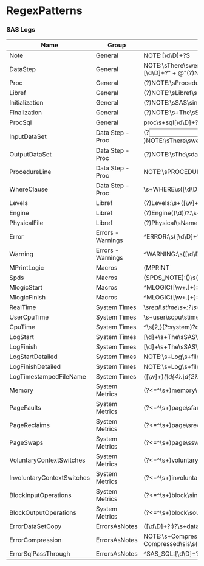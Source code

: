 # RegexPatterns
### SAS Logs

| Name                       | Group             | Pattern                                                                                                                                                     |
|----------------------------|-------------------|-------------------------------------------------------------------------------------------------------------------------------------------------------------|
| Note                       | General           | NOTE:[\d\D]+?$                                                                                                                                              |
| DataStep                   | General           | NOTE:\sThere\swere\s(\d+)\sobservations\sread\sfrom\sthe\sdata\sset\s([\w_.]+)[\d\D]+?" + @"(?<DataStep>)NOTE:\sData\sstatement\sused[\d\D]+?(?=^([^\s]|$)) |
| Proc                       | General           | (?<Proc>)NOTE:\sProcedure\s([\w_]+)\sused[\d\D]+?(?=^([^\s]|$))                                                                                             |
| Libref                     | General           | (?<Libref>)NOTE:\sLibref\s[\w_]+\swas[\d\D]+?(?=^([^\s]|$))                                                                                                 |
| Initialization             | General           | (?<Initialization>)NOTE:\sSAS\sinitialization\sused:[\d\D]+?(?=^([^\s]|$))                                                                                  |
| Finalization               | General           | (?<Finalization>)NOTE:\s+The\sSAS\sSystem\sUsed:[\d\D]+?(?=^\s*$)                                                                                           |
| ProcSql                    | General           | proc\s+sql[\d\D]+?quit\s*;                                                                                                                                  |
| InputDataSet               | Data Step - Proc  | (?<Input>)NOTE:\sThere\swere\s(\d+)\sobservations\sread\sfrom\sthe\sdata\sset\s([\w_.]+)                                                                    |
| OutputDataSet              | Data Step - Proc  | (?<Output>)NOTE:\sThe\sdata\sset\s([\w_.]+)\shas\s(\d+)\sobservations\sand\s(\d+)\svariables                                                                |
| ProcedureLine              | Data Step - Proc  | NOTE:\sPROCEDURE\s([\w]+)\sused[\w\s()]+:                                                                                                                   |
| WhereClause                | Data Step - Proc  | \s+WHERE\s([\d\D]+?)(?=\r)                                                                                                                                  |
| Levels                     | Libref            | (?<Levels>)Levels:\s+([\w]+)                                                                                                                                |
| Engine                     | Libref            | (?<Engine>)Engine(\(\d\))?:\s+([\w]+)                                                                                                                       |
| PhysicalFile               | Libref            | (?<Physical>)Physical\sName(\(\d\))?:\s+(.+)                                                                                                                |
| Error                      | Errors - Warnings | ^ERROR:\s([\d\D]+?)(?=\r)                                                                                                                                   |
| Warning                    | Errors - Warnings | ^WARNING:\s([\d\D]+?)(?=\r)                                                                                                                                 |
| MPrintLogic                | Macros            | (MPRINT|MLOGIC)\(([\w\.]+)\):\s+([\d\D]+?)$                                                                                                                 |
| Spds                       | Macros            | (SPDS_NOTE):()\s([\d\D]+?)$                                                                                                                                 |
| MlogicStart                | Macros            | ^MLOGIC\([\w+\.]+\):\s+Beginning\sexecution.\s*$                                                                                                            |
| MlogicFinish               | Macros            | ^MLOGIC\([\w+\.]+\):\s+Ending\sexecution.\s*$                                                                                                               |
| RealTime                   | System Times      | \s*real\stime\s+:?\s*((\d+:)?(\d+:)?\d+\.\d+)\s(seconds)?                                                                                                   |
| UserCpuTime                | System Times      | \s+user\scpu\stime\s+:?\s*((\d+:)?(\d+:)?\d+\.\d+)\s(seconds)?                                                                                              |
| CpuTime                    | System Times      | ^\s{2,}(?:system)?cpu\stime\s+:?\s*((\d+:)?(\d+:)?\d+\.\d+)\s(seconds)?                                                                                     |
| LogStart                   | System Times      | [\d]+\s+The\sSAS\sSystem\s+([\d\:]+)[\w\s]+,\s([\w\d\s\,]+)$                                                                                                |
| LogFinish                  | System Times      | [\d]+\s+The\sSAS\sSystem\s+([\d\:]+)[\w\s]+,\s([\w\d\s\,]+)$                                                                                                |
| LogStartDetailed           | System Times      | NOTE:\s+Log\s+file\s+opened\s+at\s+[\w\,]+\s([\d]+\s[\w]+\s+[\d]+)\s+([\d\:\.]+)                                                                            |
| LogFinishDetailed          | System Times      | NOTE:\s+Log\s+file\s+opened\s+at\s+[\w\,]+\s([\d]+\s[\w]+\s+[\d]+)\s+([\d\:\.]+)                                                                            |
| LogTimestampedFileName     | System Times      | ([\w]+)_(\d{4}\.\d{2}\.\d{2}_\d{2}\.\d{2}\.\d{2})\.log                                                                                                      |
| Memory                     | System Metrics    | (?<=^\s+)memory\s+:?\s*(\d+)([kmgt])(?=\s*$)                                                                                                                |
| PageFaults                 | System Metrics    | (?<=^\s+)page\sfaults\s+:?\s*(\d+)(?=\s*$)                                                                                                                  |
| PageReclaims               | System Metrics    | (?<=^\s+)page\sreclaims\s+:?\s*(\d+)(?=\s*$)                                                                                                                |
| PageSwaps                  | System Metrics    | (?<=^\s+)page\sswaps\s+:?\s*(\d+)(?=\s*$)                                                                                                                   |
| VoluntaryContextSwitches   | System Metrics    | (?<=^\s+)voluntary\scontext\sswitches\s+:?\s*(\d+)(?=\s*$)                                                                                                  |
| InvoluntaryContextSwitches | System Metrics    | (?<=^\s+)involuntary\scontext\sswitches\s+:?\s*(\d+)(?=\s*$)                                                                                                |
| BlockInputOperations       | System Metrics    | (?<=^\s+)block\sinput\soperations\s+:?\s*(\d+)(?=\s*$)                                                                                                      |
| BlockOutputOperations      | System Metrics    | (?<=^\s+)block\soutput\soperations\s+:?\s*(\d+)(?=\s*$)                                                                                                     |
| ErrorDataSetCopy           | ErrorsAsNotes     | ([\d\D]+?:)?\s+data\s+[\d\D]+?;([\d\D]+?:)?\s+set\s+[\d\D]+?;([\d\D]+?:)?\s+run\s*;                                                                         |
| ErrorCompression           | ErrorsAsNotes     | NOTE:\s+Compressing\sdata\sset\s([\w\.]+)\sincreased\ssize\sby\s([\d\.]+)[\d\D]+?Compressed\sis\s([\d]+)\spages;\sun-compressed\swould\srequire\s([\d]+)    |
| ErrorSqlPassThrough        | ErrorsAsNotes     | ^SAS_SQL:[\d\D]+?(?>^\s*$)                                                                                                                                  |
